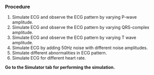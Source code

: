 ### Procedure

 1. Simulate ECG and observe the ECG pattern by varying P-wave amplitude.
 2. Simulate ECG and observe the ECG pattern by varying QRS-complex amplitude.
 3. Simulate ECG and observe the ECG pattern by varying T wave amplitude.
 4. Simulate ECG by adding 50Hz noise with different noise amplitudes.
 5. Simulate different abnormalities in ECG pattern.
 6. Simulate ECG for different heart rate.
 
**Go to the Simulator tab for performing the simulation.**